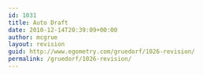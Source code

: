 ```yaml
---
id: 1031
title: Auto Draft
date: 2010-12-14T20:39:09+00:00
author: mcgrue
layout: revision
guid: http://www.egometry.com/gruedorf/1026-revision/
permalink: /gruedorf/1026-revision/
---
```

